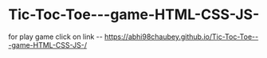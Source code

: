﻿# Tic-Toc-Toe---game-HTML-CSS-JS-


for play game click on link --  https://abhi98chaubey.github.io/Tic-Toc-Toe---game-HTML-CSS-JS-/
